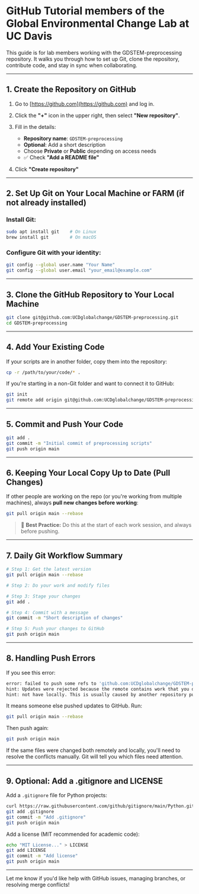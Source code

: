 # GitHub Tutorial members of the Global Environmental Change Lab at UC Davis

This guide is for lab members working with the GDSTEM-preprocessing repository.
It walks you through how to set up Git, clone the repository, contribute code, and stay in sync when collaborating.

---

## 1. Create the Repository on GitHub

1. Go to [https://github.com](https://github.com) and log in.
2. Click the **"+"** icon in the upper right, then select **"New repository"**.
3. Fill in the details:

   * **Repository name**: `GDSTEM-preprocessing`
   * **Optional**: Add a short description
   * Choose **Private** or **Public** depending on access needs
   * ✅ Check **"Add a README file"**
4. Click **"Create repository"**

---

## 2. Set Up Git on Your Local Machine or FARM (if not already installed)

### Install Git:

```bash
sudo apt install git    # On Linux
brew install git        # On macOS
```

### Configure Git with your identity:

```bash
git config --global user.name "Your Name"
git config --global user.email "your_email@example.com"
```

---

## 3. Clone the GitHub Repository to Your Local Machine

```bash
git clone git@github.com:UCDglobalchange/GDSTEM-preprocessing.git
cd GDSTEM-preprocessing
```

---

## 4. Add Your Existing Code

If your scripts are in another folder, copy them into the repository:

```bash
cp -r /path/to/your/code/* .
```

If you're starting in a non-Git folder and want to connect it to GitHub:

```bash
git init
git remote add origin git@github.com:UCDglobalchange/GDSTEM-preprocessing.git
```

---

## 5. Commit and Push Your Code

```bash
git add .
git commit -m "Initial commit of preprocessing scripts"
git push origin main
```

---

## 6. Keeping Your Local Copy Up to Date (Pull Changes)

If other people are working on the repo (or you're working from multiple machines), always **pull new changes before working**:

```bash
git pull origin main --rebase
```

> 🔁 **Best Practice:** Do this at the start of each work session, and always before pushing.

---

## 7. Daily Git Workflow Summary

```bash
# Step 1: Get the latest version
git pull origin main --rebase

# Step 2: Do your work and modify files

# Step 3: Stage your changes
git add .

# Step 4: Commit with a message
git commit -m "Short description of changes"

# Step 5: Push your changes to GitHub
git push origin main
```

---

## 8. Handling Push Errors

If you see this error:

```bash
error: failed to push some refs to 'github.com:UCDglobalchange/GDSTEM-preprocessing.git'
hint: Updates were rejected because the remote contains work that you do
hint: not have locally. This is usually caused by another repository pushing
```

It means someone else pushed updates to GitHub. Run:

```bash
git pull origin main --rebase
```

Then push again:

```bash
git push origin main
```

If the same files were changed both remotely and locally, you'll need to resolve the conflicts manually.
Git will tell you which files need attention.

---

## 9. Optional: Add a .gitignore and LICENSE

Add a `.gitignore` file for Python projects:

```bash
curl https://raw.githubusercontent.com/github/gitignore/main/Python.gitignore -o .gitignore
git add .gitignore
git commit -m "Add .gitignore"
git push origin main
```

Add a license (MIT recommended for academic code):

```bash
echo "MIT License..." > LICENSE
git add LICENSE
git commit -m "Add license"
git push origin main
```

---

Let me know if you'd like help with GitHub issues, managing branches, or resolving merge conflicts!
